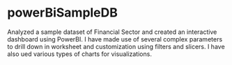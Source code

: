 # powerBiSampleDB
Analyzed a sample dataset of Financial Sector and created an interactive dashboard using PowerBI.
I have made use of several complex parameters to drill down in worksheet and customization using filters and slicers. I have
also ued various types of charts for visualizations.
